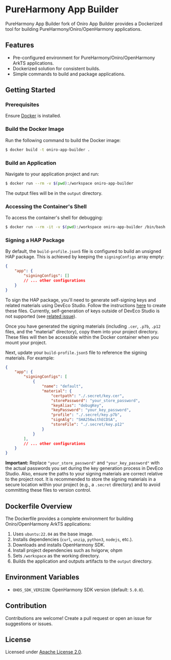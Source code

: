# PureHarmony App Builder

PureHarmony App Builder fork of Oniro App Builder provides a Dockerized tool for building PureHarmony/Oniro/OpenHarmony applications.

## Features
- Pre-configured environment for PureHarmony/Oniro/OpenHarmony ArkTS applications.
- Dockerized solution for consistent builds.
- Simple commands to build and package applications.

## Getting Started

### Prerequisites
Ensure [Docker](https://docs.docker.com/get-docker/) is installed.

### Build the Docker Image
Run the following command to build the Docker image:

```bash
$ docker build -t oniro-app-builder .
```

### Build an Application
Navigate to your application project and run:

```bash
$ docker run --rm -v $(pwd):/workspace oniro-app-builder
```

The output files will be in the `output` directory.

### Accessing the Container's Shell
To access the container's shell for debugging:

```bash
$ docker run --rm -it -v $(pwd):/workspace oniro-app-builder /bin/bash
```

### Signing a HAP Package

By default, the `build-profile.json5` file is configured to build an unsigned HAP package. This is achieved by keeping the `signingConfigs` array empty:

```json
{
    "app": {
        "signingConfigs": []
        // ... other configurations
    }
}
```

To sign the HAP package, you'll need to generate self-signing keys and related materials using DevEco Studio. Follow the instructions [here](https://developer.huawei.com/consumer/en/doc/harmonyos-guides-V5/ide-signing-V5#section18815157237) to create these files.  Currently, self-generation of keys outside of DevEco Studio is not supported (see [related issue](https://github.com/eclipse-oniro4openharmony/oniro-planning/issues/9)).

Once you have generated the signing materials (including `.cer`, `.p7b`, `.p12` files, and the "material" directory), copy them into your project directory.  These files will then be accessible within the Docker container when you mount your project.

Next, update your `build-profile.json5` file to reference the signing materials.  For example:

```json
{
    "app": {
        "signingConfigs": [
            {
                "name": "default",
                "material": {
                    "certpath": "./.secret/key.cer",
                    "storePassword": "your_store_password",
                    "keyAlias": "debugKey",
                    "keyPassword": "your_key_password",
                    "profile": "./.secret/key.p7b",
                    "signAlg": "SHA256withECDSA",
                    "storeFile": "./.secret/key.p12"
                }
            }
        ],
        // ... other configurations
    }
}
```

**Important:** Replace `"your_store_password"` and `"your_key_password"` with the actual passwords you set during the key generation process in DevEco Studio.  Also, ensure the paths to your signing materials are correct relative to the project root.  It is recommended to store the signing materials in a secure location within your project (e.g., a `.secret` directory) and to avoid committing these files to version control.

## Dockerfile Overview
The Dockerfile provides a complete environment for building Oniro/OpenHarmony ArkTS applications:
1. Uses `ubuntu:22.04` as the base image.
2. Installs dependencies (`curl`, `unzip`, `python3`, `nodejs`, etc.).
3. Downloads and installs OpenHarmony SDK.
4. Install project dependencies such as hvigorw, ohpm
5. Sets `/workspace` as the working directory.
6. Builds the application and outputs artifacts to the `output` directory.

## Environment Variables
- `OHOS_SDK_VERSION`: OpenHarmony SDK version (default: `5.0.0`).

## Contribution
Contributions are welcome! Create a pull request or open an issue for suggestions or issues.

## License
Licensed under [Apache License 2.0](LICENSE).
